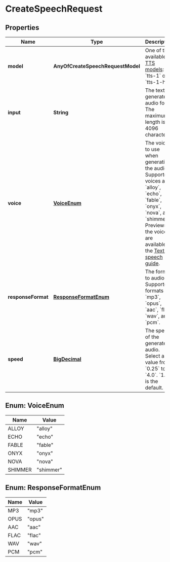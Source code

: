 # CreateSpeechRequest

## Properties
Name | Type | Description | Notes
------------ | ------------- | ------------- | -------------
**model** | **AnyOfCreateSpeechRequestModel** | One of the available [TTS models](/docs/models/tts): &#x60;tts-1&#x60; or &#x60;tts-1-hd&#x60;  | 
**input** | **String** | The text to generate audio for. The maximum length is 4096 characters. | 
**voice** | [**VoiceEnum**](#VoiceEnum) | The voice to use when generating the audio. Supported voices are &#x60;alloy&#x60;, &#x60;echo&#x60;, &#x60;fable&#x60;, &#x60;onyx&#x60;, &#x60;nova&#x60;, and &#x60;shimmer&#x60;. Previews of the voices are available in the [Text to speech guide](/docs/guides/text-to-speech/voice-options). | 
**responseFormat** | [**ResponseFormatEnum**](#ResponseFormatEnum) | The format to audio in. Supported formats are &#x60;mp3&#x60;, &#x60;opus&#x60;, &#x60;aac&#x60;, &#x60;flac&#x60;, &#x60;wav&#x60;, and &#x60;pcm&#x60;. |  [optional]
**speed** | [**BigDecimal**](BigDecimal.md) | The speed of the generated audio. Select a value from &#x60;0.25&#x60; to &#x60;4.0&#x60;. &#x60;1.0&#x60; is the default. |  [optional]

<a name="VoiceEnum"></a>
## Enum: VoiceEnum
Name | Value
---- | -----
ALLOY | &quot;alloy&quot;
ECHO | &quot;echo&quot;
FABLE | &quot;fable&quot;
ONYX | &quot;onyx&quot;
NOVA | &quot;nova&quot;
SHIMMER | &quot;shimmer&quot;

<a name="ResponseFormatEnum"></a>
## Enum: ResponseFormatEnum
Name | Value
---- | -----
MP3 | &quot;mp3&quot;
OPUS | &quot;opus&quot;
AAC | &quot;aac&quot;
FLAC | &quot;flac&quot;
WAV | &quot;wav&quot;
PCM | &quot;pcm&quot;
